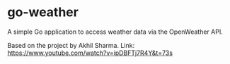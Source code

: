 # go-weather
A simple Go application to access weather data via the OpenWeather API.

Based on the project by Akhil Sharma. 
Link: https://www.youtube.com/watch?v=ipDBFTj7R4Y&t=73s
